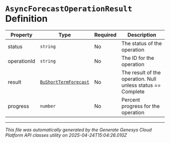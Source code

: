 # `AsyncForecastOperationResult` Definition

| Property | Type | Required | Description |
|----------|------|----------|-------------|
| status | `string` | No | The status of the operation |
| operationId | `string` | No | The ID for the operation |
| result | [`BuShortTermForecast`](bushorttermforecast-definition.md) | No | The result of the operation.  Null unless status == Complete |
| progress | `number` | No | Percent progress for the operation |

---

*This file was automatically generated by the Generate Genesys Cloud Platform API classes utility on 2025-04-24T15:04:26.010Z*